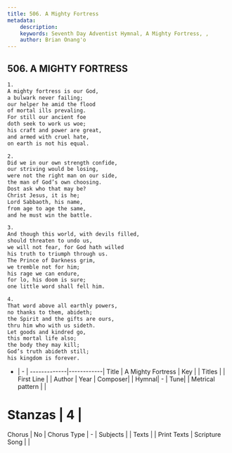 ```yaml
---
title: 506. A Mighty Fortress
metadata:
    description: 
    keywords: Seventh Day Adventist Hymnal, A Mighty Fortress, , 
    author: Brian Onang'o
---
```



## 506. A MIGHTY FORTRESS

```txt
1.
A mighty fortress is our God,
a bulwark never failing;
our helper he amid the flood
of mortal ills prevaling.
For still our ancient foe
doth seek to work us woe;
his craft and power are great,
and armed with cruel hate,
on earth is not his equal.

2.
Did we in our own strength confide,
our striving would be losing,
were not the right man on our side,
the man of God’s own choosing.
Dost ask who that may be?
Christ Jesus, it is he;
Lord Sabbaoth, his name,
from age to age the same,
and he must win the battle.

3.
And though this world, with devils filled,
should threaten to undo us,
we will not fear, for God hath willed
his truth to triumph through us.
The Prince of Darkness grim,
we tremble not for him;
his rage we can endure,
for lo, his doom is sure;
one little word shall fell him.

4.
That word above all earthly powers,
no thanks to them, abideth;
the Spirit and the gifts are ours,
thru him who with us sideth.
Let goods and kindred go,
this mortal life also;
the body they may kill;
God’s truth abideth still;
his kingdom is forever.
```

- |   -  |
-------------|------------|
Title | A Mighty Fortress |
Key |  |
Titles |  |
First Line |  |
Author | 
Year | 
Composer|  |
Hymnal|  - |
Tune|  |
Metrical pattern | |
# Stanzas | 4 |
Chorus | No |
Chorus Type | - |
Subjects |  |
Texts |  |
Print Texts | 
Scripture Song |  |
  
